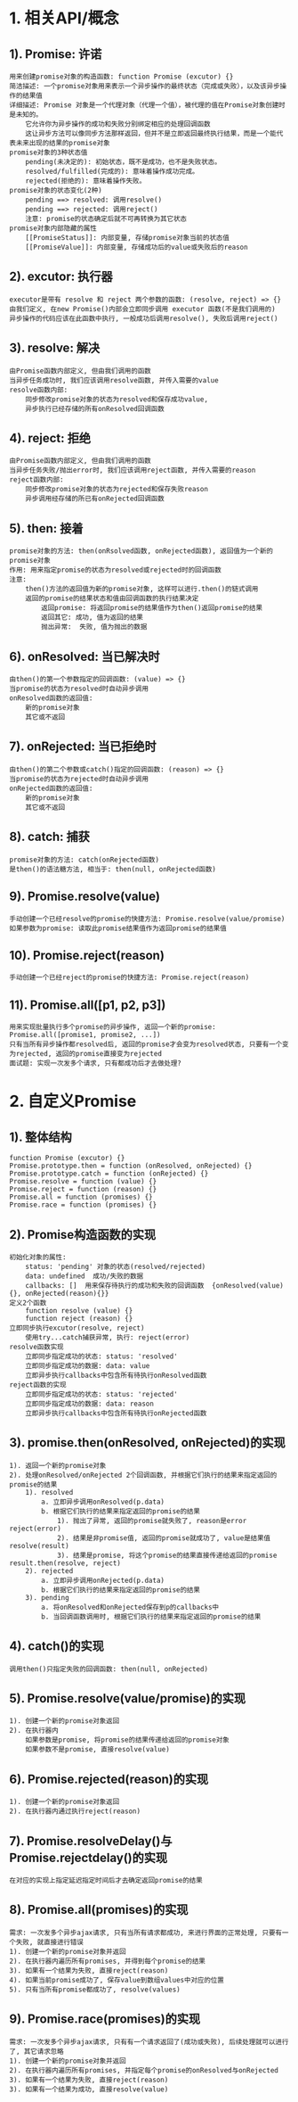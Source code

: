# 1. 相关API/概念
## 1). Promise: 许诺  
    用来创建promise对象的构造函数: function Promise (excutor) {}
    简洁描述: 一个promise对象用来表示一个异步操作的最终状态（完成或失败），以及该异步操作的结果值
    详细描述: Promise 对象是一个代理对象（代理一个值），被代理的值在Promise对象创建时是未知的。
        它允许你为异步操作的成功和失败分别绑定相应的处理回调函数
        这让异步方法可以像同步方法那样返回，但并不是立即返回最终执行结果，而是一个能代表未来出现的结果的promise对象
    promise对象的3种状态值
        pending(未决定的): 初始状态，既不是成功，也不是失败状态。
        resolved/fulfilled(完成的): 意味着操作成功完成。  
        rejected(拒绝的): 意味着操作失败。
    promise对象的状态变化(2种)
        pending ==> resolved: 调用resolve()
        pending ==> rejected: 调用reject()
        注意: promise的状态确定后就不可再转换为其它状态
    promise对象内部隐藏的属性
        [[PromiseStatus]]: 内部变量, 存储promise对象当前的状态值
        [[PromiseValue]]: 内部变量, 存储成功后的value或失败后的reason

## 2). excutor: 执行器
    executor是带有 resolve 和 reject 两个参数的函数: (resolve, reject) => {}
    由我们定义, 在new Promise()内部会立即同步调用 executor 函数(不是我们调用的)
    异步操作的代码应该在此函数中执行, 一般成功后调用resolve(), 失败后调用reject()

## 3). resolve: 解决
    由Promise函数内部定义, 但由我们调用的函数
    当异步任务成功时, 我们应该调用resolve函数, 并传入需要的value
    resolve函数内部: 
        同步修改promise对象的状态为resolved和保存成功value, 
        异步执行已经存储的所有onResolved回调函数
    
## 4). reject: 拒绝
    由Promise函数内部定义, 但由我们调用的函数
    当异步任务失败/抛出error时, 我们应该调用reject函数, 并传入需要的reason
    reject函数内部: 
        同步修改promise对象的状态为rejected和保存失败reason
        异步调用经存储的所已有onRejected回调函数
    
## 5). then: 接着
    promise对象的方法: then(onRsolved函数, onRejected函数), 返回值为一个新的promise对象
    作用: 用来指定promise的状态为resolved或rejected时的回调函数
    注意: 
        then()方法的返回值为新的promise对象, 这样可以进行.then()的链式调用
        返回的promise的结果状态和值由回调函数的执行结果决定
            返回promise: 将返回promise的结果值作为then()返回promise的结果
            返回其它: 成功, 值为返回的结果
            抛出异常:  失败, 值为抛出的数据

## 6). onResolved: 当已解决时
    由then()的第一个参数指定的回调函数: (value) => {}
    当promise的状态为resolved时自动异步调用
    onResolved函数的返回值:
        新的promise对象
        其它或不返回
        
## 7). onRejected: 当已拒绝时
    由then()的第二个参数或catch()指定的回调函数: (reason) => {}
    当promise的状态为rejected时自动异步调用
    onRejected函数的返回值:
        新的promise对象
        其它或不返回
        
## 8). catch: 捕获
    promise对象的方法: catch(onRejected函数)
    是then()的语法糖方法, 相当于: then(null, onRejected函数)
    
## 9). Promise.resolve(value)
    手动创建一个已经resolve的promise的快捷方法: Promise.resolve(value/promise)
    如果参数为promise: 读取此promise结果值作为返回promise的结果值
    
## 10). Promise.reject(reason)
    手动创建一个已经reject的promise的快捷方法: Promise.reject(reason)

## 11). Promise.all([p1, p2, p3])
    用来实现批量执行多个promise的异步操作, 返回一个新的promise: Promise.all([promise1, promise2, ...])
    只有当所有异步操作都resolved后, 返回的promise才会变为resolved状态, 只要有一个变为rejected, 返回的promise直接变为rejected
    面试题: 实现一次发多个请求, 只有都成功后才去做处理?

# 2. 自定义Promise
## 1). 整体结构
    function Promise (excutor) {}
    Promise.prototype.then = function (onResolved, onRejected) {}
    Promise.prototype.catch = function (onRejected) {}
    Promise.resolve = function (value) {}
    Promise.reject = function (reason) {}
    Promise.all = function (promises) {}
    Promise.race = function (promises) {}
    
## 2). Promise构造函数的实现
    初始化对象的属性:
        status: 'pending' 对象的状态(resolved/rejected)
        data: undefined  成功/失败的数据
        callbacks: []  用来保存待执行的成功和失败的回调函数  {onResolved(value){}, onRejected(reason){}}
    定义2个函数
        function resolve (value) {}
        function reject (reason) {}
    立即同步执行excutor(resolve, reject)
        使用try...catch捕获异常, 执行: reject(error)
    resolve函数实现
        立即同步指定成功的状态: status: 'resolved'
        立即同步指定成功的数据: data: value
        立即异步执行callbacks中包含所有待执行onResolved函数
    reject函数的实现
        立即同步指定成功的状态: status: 'rejected'
        立即同步指定成功的数据: data: reason
        立即异步执行callbacks中包含所有待执行onRejected函数
        
## 3). promise.then(onResolved, onRejected)的实现
    1). 返回一个新的promise对象
    2). 处理onResolved/onRejected 2个回调函数, 并根据它们执行的结果来指定返回的promise的结果
        1). resolved
            a. 立即异步调用onResolved(p.data)
            b. 根据它们执行的结果来指定返回的promise的结果
                1). 抛出了异常, 返回的promise就失败了, reason是error  reject(error)
                2). 结果是非promise值, 返回的promise就成功了, value是结果值   resolve(result)
                3). 结果是promise, 将这个promise的结果直接传递给返回的promise    result.then(resolve, reject)
        2). rejected
            a. 立即异步调用onRejected(p.data)
            b. 根据它们执行的结果来指定返回的promise的结果
        3). pending
            a. 将onResolved和onRejected保存到p的callbacks中
            b. 当回调函数调用时, 根据它们执行的结果来指定返回的promise的结果

## 4). catch()的实现
    调用then()只指定失败的回调函数: then(null, onRejected)

## 5). Promise.resolve(value/promise)的实现
    1). 创建一个新的promise对象返回
    2). 在执行器内
        如果参数是promise, 将promise的结果传递给返回的promise对象
        如果参数不是promise, 直接resolve(value)

## 6). Promise.rejected(reason)的实现
    1). 创建一个新的promise对象返回
    2). 在执行器内通过执行reject(reason)

## 7). Promise.resolveDelay()与Promise.rejectdelay()的实现
    在对应的实现上指定延迟指定时间后才去确定返回promise的结果

## 8). Promise.all(promises)的实现
    需求: 一次发多个异步ajax请求, 只有当所有请求都成功, 来进行界面的正常处理, 只要有一个失败, 就直接进行错误
    1). 创建一个新的promise对象并返回
    2). 在执行器内遍历所有promises, 并得到每个promise的结果
    3). 如果有一个结果为失败, 直接reject(reason)
    4). 如果当前promise成功了, 保存value到数组values中对应的位置
    5). 只有当所有promise都成功了, resolve(values)

## 9). Promise.race(promises)的实现
    需求: 一次发多个异步ajax请求, 只有有一个请求返回了(成功或失败), 后续处理就可以进行了, 其它请求忽略
    1). 创建一个新的promise对象并返回
    2). 在执行器内遍历所有promises, 并指定每个promise的onResolved与onRejected
    3). 如果有一个结果为失败, 直接reject(reason)
    3). 如果有一个结果为成功, 直接resolve(value)
